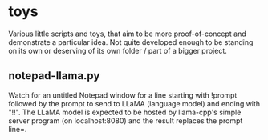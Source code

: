 toys
====
Various little scripts and toys, that aim to be more proof-of-concept and
demonstrate a particular idea. Not quite developed enough to be standing on its
own or deserving of its own folder / part of a bigger project.

notepad-llama.py
----------------
Watch for an untitled Notepad window for a line starting with !prompt
followed by the prompt to send to LLaMA (language model) and ending with "!!".
The LLaMA model is expected to be hosted by llama-cpp's simple server program
(on localhost:8080) and the result replaces the prompt line=.
